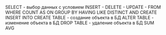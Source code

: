 SELECT - выбор данных с условием
INSERT - 
DELETE - 
UPDATE - 
FROM
WHERE
COUNT
AS
ON
GROUP BY
HAVING
LIKE
DISTINCT
AND
CREATE
INSERT INTO
CREATE TABLE - создание объекта в БД
ALTER TABLE - изменение объекта в БД
DROP TABLE - удаление объекта в БД
SUM
AVG
